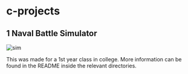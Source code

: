 # c-projects

## 1 Naval Battle Simulator

![sim](https://imgur.com/HSDL9ws.png)

This was made for a 1st year class in college.
More information can be found in the README inside the relevant directories.

